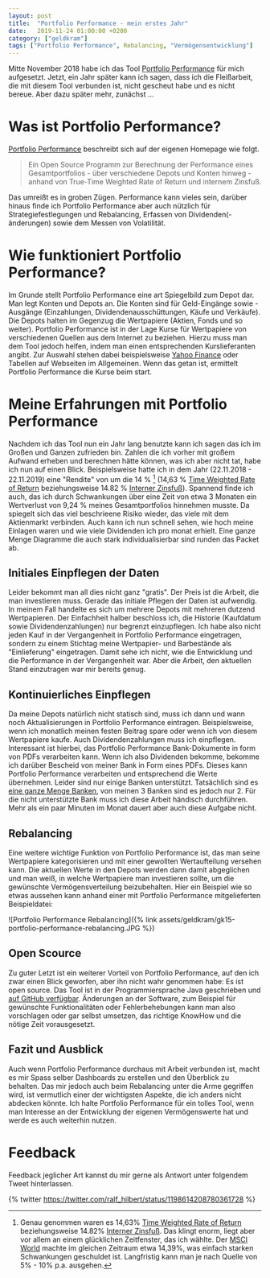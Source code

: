 ```yaml
---
layout: post
title:  "Portfolio Performance - mein erstes Jahr"
date:   2019-11-24 01:00:00 +0200
category: ["geldkram"]
tags: ["Portfolio Performance", Rebalancing, "Vermögensentwicklung"]
---
```



Mitte November 2018 habe ich das Tool [Portfolio Performance](https://www.portfolio-performance.info/portfolio/) für mich aufgesetzt. Jetzt, ein Jahr später kann ich sagen, dass ich die Fleißarbeit, die mit diesem Tool verbunden ist, nicht gescheut habe und es nicht bereue. Aber dazu später mehr, zunächst ...


# Was ist Portfolio Performance?

[Portfolio Performance](https://www.portfolio-performance.info/portfolio/) beschreibt sich auf der eigenen
 Homepage wie folgt.

> Ein Open Source Programm zur Berechnung der Performance eines Gesamtportfolios - über verschiedene Depots und
 Konten hinweg - anhand von True-Time Weighted Rate of Return und internem Zinsfuß.

Das umreißt es in groben Zügen.  Performance kann vieles sein, darüber hinaus finde ich Portfolio Performance aber auch nützlich für Strategiefestlegungen und Rebalancing, Erfassen von Dividenden(-änderungen) sowie dem Messen von Volatilität.


# Wie funktioniert Portfolio Performance?

Im Grunde stellt Portfolio Performance eine art Spiegelbild zum Depot dar. Man legt Konten und Depots an. Die Konten sind für Geld-Eingänge sowie -Ausgänge (Einzahlungen, Dividendenausschüttungen, Käufe und Verkäufe). Die Depots halten im Gegenzug die Wertpapiere (Aktien, Fonds und so weiter). Portfolio Performance ist in der Lage Kurse für Wertpapiere von verschiedenen Quellen aus dem Internet zu beziehen. Hierzu muss man dem Tool jedoch helfen, indem man einen entsprechenden Kurslieferanten angibt. Zur Auswahl stehen dabei beispielsweise [Yahoo Finance](https://de.finance.yahoo.com/) oder Tabellen auf Webseiten im Allgemeinen. Wenn das getan ist, ermittelt Portfolio Performance die Kurse beim start.


# Meine Erfahrungen mit Portfolio Performance

Nachdem ich das Tool nun ein Jahr lang benutzte kann ich sagen das ich im Großen und Ganzen zufrieden bin. Zahlen die ich vorher mit großem Aufwand erheben und berechnen hätte können, was ich aber nicht tat, habe ich nun auf einen Blick. Beispielsweise hatte ich in dem Jahr (22.11.2018 - 22.11.2019) eine "Rendite" von um die 14 % [^1] (14,63 % [Time Weighted Rate of Return](https://en.wikipedia.org/wiki/Time-weighted_return) beziehungsweise 14.82 % [Interner Zinsfuß](https://de.wikipedia.org/wiki/Interner_Zinsfu%C3%9F)). Spannend finde ich auch, das ich durch Schwankungen über eine Zeit von etwa 3 Monaten ein Wertverlust von 9,24 % meines Gesamtportfolios hinnehmen musste. Da spiegelt sich das viel beschrieene Risiko wieder, das viele mit dem Aktienmarkt verbinden. Auch kann ich nun schnell sehen, wie hoch meine Einlagen waren und wie viele Dividenden ich pro monat erhielt. Eine ganze Menge Diagramme die auch stark individualisierbar sind runden das Packet ab.


## Initiales Einpflegen der Daten

Leider bekommt man all dies nicht ganz "gratis". Der Preis ist die Arbeit, die man investieren muss. Gerade das initiale Pflegen der Daten ist aufwendig. In meinem Fall handelte es sich um mehrere Depots mit mehreren dutzend Wertpapieren. Der Einfachheit halber beschloss ich, die Historie (Kaufdatum sowie Dividendenzahlungen) nur begrenzt einzupflegen. Ich habe also nicht jeden Kauf in der Vergangenheit in Portfolio Performance eingetragen, sondern zu einem Stichtag meine Wertpapier- und Barbestände als "Einlieferung" eingetragen. Damit sehe ich nicht, wie die Entwicklung und die Performance in der Vergangenheit war. Aber die Arbeit, den aktuellen Stand einzutragen war mir bereits genug.


## Kontinuierliches Einpflegen

Da meine Depots natürlich nicht statisch sind, muss ich dann und wann noch Aktualisierungen in Portfolio Performance eintragen. Beispielsweise, wenn ich monatlich meinen festen Beitrag spare oder wenn ich von diesem Wertpapiere kaufe. Auch Dividendenzahlungen muss ich einpflegen. Interessant ist hierbei, das Portfolio Performance Bank-Dokumente in form von PDFs verarbeiten kann. Wenn ich also Dividenden bekomme, bekomme ich darüber Bescheid von meiner Bank in Form eines PDFs. Dieses kann Portfolio Performance verarbeiten und entsprechend die Werte übernehmen. Leider sind nur einige Banken unterstützt. Tatsächlich sind es [eine ganze Menge Banken](https://forum.portfolio-performance.info/t/buchungen-aus-pdf-dateien-importieren/38), von meinen 3 Banken sind es jedoch nur 2. Für die nicht unterstützte Bank muss ich diese Arbeit händisch durchführen. Mehr als ein paar Minuten im Monat dauert aber auch diese Aufgabe nicht.


## Rebalancing

Eine weitere wichtige Funktion von Portfolio Performance ist, das man seine Wertpapiere kategorisieren und mit einer gewollten Wertaufteilung versehen kann. Die aktuellen Werte in den Depots werden dann damit abgeglichen und man weiß, in welche Wertpapiere man investieren sollte, um die gewünschte Vermögensverteilung beizubehalten. Hier ein Beispiel wie so etwas aussehen kann anhand einer mit Portfolio Performance mitgelieferten Beispieldatei:

![Portfolio Performance Rebalancing]({% link assets/geldkram/gk15-portfolio-performance-rebalancing.JPG %})


## Open Scource

Zu guter Letzt ist ein weiterer Vorteil von Portfolio Performance, auf den ich zwar einen Blick geworfen, aber ihn nicht wahr genommen habe: Es ist open source. Das Tool ist in der Programmiersprache Java geschrieben und [auf GitHub verfügbar](https://github.com/buchen/portfolio). Änderungen an der Software, zum Beispiel für gewünschte Funktionalitäten oder Fehlerbehebungen kann man also vorschlagen oder gar selbst umsetzen, das richtige KnowHow und die nötige Zeit vorausgesetzt.


## Fazit und Ausblick

Auch wenn Portfolio Performance durchaus mit Arbeit verbunden ist, macht es mir Spass selber Dashboards zu erstellen und den Überblick zu behalten. Das mir jedoch auch beim Rebalancing unter die Arme gegriffen wird, ist vermutlich einer der wichtigsten Aspekte, die ich anders nicht abdecken könnte. Ich halte Portfolio Performance für ein tolles Tool, wenn man Interesse an der Entwicklung der eigenen Vermögenswerte hat und werde es auch weiterhin nutzen.

# Feedback

Feedback jeglicher Art kannst du mir gerne als Antwort unter folgendem Tweet hinterlassen.

{% twitter https://twitter.com/ralf_hilbert/status/1198614208780361728 %}



[^1]: Genau genommen waren es 14,63% [Time Weighted Rate of Return](https://en.wikipedia.org/wiki/Time-weighted_return) beziehungsweise 14.82% [Interner Zinsfuß](https://de.wikipedia.org/wiki/Interner_Zinsfu%C3%9F). Das klingt enorm, liegt aber vor allem an einem glücklichen Zeitfenster, das ich wählte. Der [MSCI World](https://www.onvista.de/index/MSCI-WORLD-Index-3193857) machte im gleichen Zeitraum etwa 14,39%, was einfach starken Schwankungen geschuldet ist. Langfristig kann man je nach Quelle von 5% - 10% p.a. ausgehen.
